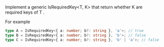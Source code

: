 Implement a generic IsRequiredKey<T, K> that return whether K are required keys of T .

For example

```ts
type A = IsRequiredKey<{ a: number; b?: string }, 'a'>; // true
type B = IsRequiredKey<{ a: number; b?: string }, 'b'>; // false
type C = IsRequiredKey<{ a: number; b?: string }, 'b' | 'a'>; // false
```
